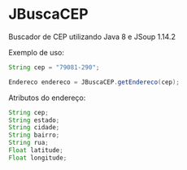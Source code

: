 # JBuscaCEP
Buscador de CEP utilizando Java 8 e JSoup 1.14.2

Exemplo de uso:

```java
String cep = "79081-290";

Endereco endereco = JBuscaCEP.getEndereco(cep);
```

Atributos do endereço:
```java
String cep;
String estado;
String cidade;
String bairro;
String rua;
Float latitude;
Float longitude;
```

